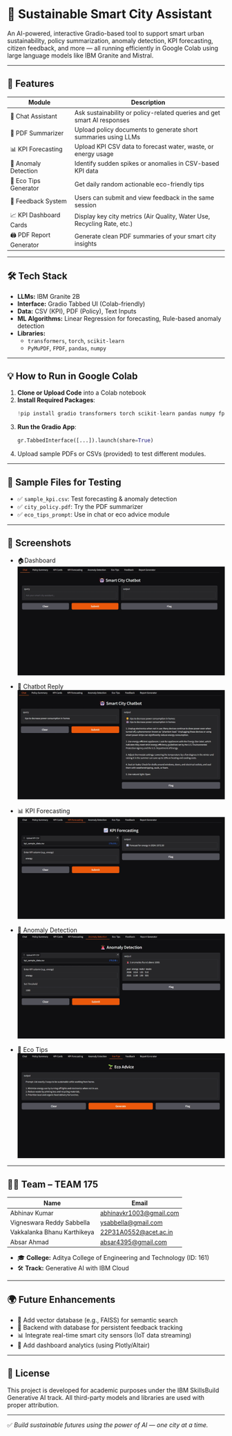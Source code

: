 # 🌆 Sustainable Smart City Assistant

  
An AI-powered, interactive Gradio-based tool to support smart urban sustainability, policy summarization, anomaly detection, KPI forecasting, citizen feedback, and more — all running efficiently in Google Colab using large language models like IBM Granite and Mistral.

---

## 🚀 Features

| Module                   | Description                                                             |
| ------------------------ | ----------------------------------------------------------------------- |
| 🤖 Chat Assistant        | Ask sustainability or policy-related queries and get smart AI responses |
| 📄 PDF Summarizer        | Upload policy documents to generate short summaries using LLMs          |
| 📊 KPI Forecasting       | Upload KPI CSV data to forecast water, waste, or energy usage           |
| 🚨 Anomaly Detection     | Identify sudden spikes or anomalies in CSV-based KPI data               |
| 🌱 Eco Tips Generator    | Get daily random actionable eco-friendly tips                           |
| 📝 Feedback System       | Users can submit and view feedback in the same session                  |
| 📈 KPI Dashboard Cards   | Display key city metrics (Air Quality, Water Use, Recycling Rate, etc.) |
| 🖨️ PDF Report Generator | Generate clean PDF summaries of your smart city insights                |

---

## 🛠️ Tech Stack

- **LLMs:** IBM Granite 2B
- **Interface:** Gradio Tabbed UI (Colab-friendly)
- **Data:** CSV (KPI), PDF (Policy), Text Inputs
- **ML Algorithms:** Linear Regression for forecasting, Rule-based anomaly detection
- **Libraries:**
  - `transformers`, `torch`, `scikit-learn`
  - `PyMuPDF`, `FPDF`, `pandas`, `numpy`

---

## 💡 How to Run in Google Colab

1. **Clone or Upload Code** into a Colab notebook
2. **Install Required Packages**:
   ```python
   !pip install gradio transformers torch scikit-learn pandas numpy fpdf pymupdf
   ```
3. **Run the Gradio App**:
   ```python
   gr.TabbedInterface([...]).launch(share=True)
   ```
4. Upload sample PDFs or CSVs (provided) to test different modules.

---

## 📁 Sample Files for Testing

- ✅ `sample_kpi.csv`: Test forecasting & anomaly detection
- ✅ `city_policy.pdf`: Try the PDF summarizer
- ✅ `eco_tips_prompt`: Use in chat or eco advice module

---

## 📸 Screenshots

- 🏠Dashboard
![Chatbot Reply](Images/dashboard.jpeg)

- 🤖 Chatbot Reply
![Chatbot Reply](Images/chat.jpeg)

- 📊 KPI Forecasting
![Forecast Chart](Images/kpi_forecasting.jpeg)

- 🚨 Anomaly Detection
![Anomaly Table](Images/anomaly_detection.jpeg)

- 🌱 Eco Tips
![Eco Tips](Images/eco_tips.jpeg)

---

## 👨‍💻 Team – TEAM 175

| Name                        | Email                                                      |
| --------------------------- | ---------------------------------------------------------- |
| Abhinav Kumar               | [abhinavkr1003@gmail.com](mailto\:abhinavkr1003@gmail.com) |
| Vigneswara Reddy Sabbella   | [ysabbella@gmail.com](mailto\:ysabbella@gmail.com)         |
| Vakkalanka Bhanu Karthikeya | [22P31A0552@acet.ac.in](mailto:22P31A0552@acet.ac.in)      |
| Absar Ahmad                 | [absar4395@gmail.com](mailto\:absar4395@gmail.com)         |

- 🎓 **College:** Aditya College of Engineering and Technology (ID: 161)
- 🛠️ **Track:** Generative AI with IBM Cloud

---

## 🌍 Future Enhancements

- 🧠 Add vector database (e.g., FAISS) for semantic search
- 📡 Backend with database for persistent feedback tracking
- 📊 Integrate real-time smart city sensors (IoT data streaming)
- 🎯 Add dashboard analytics (using Plotly/Altair)

---

## 📜 License

This project is developed for academic purposes under the IBM SkillsBuild Generative AI track. All third-party models and libraries are used with proper attribution.

---

✅ *Build sustainable futures using the power of AI — one city at a time.*

